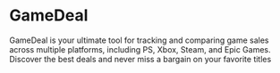 # GameDeal
GameDeal is your ultimate tool for tracking and comparing game sales across multiple platforms, including PS, Xbox, Steam, and Epic Games. Discover the best deals and never miss a bargain on your favorite titles
